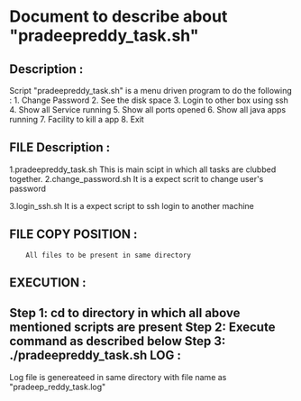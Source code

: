 # Document to describe about "pradeepreddy_task.sh"

Description :
----------------------
Script "pradeepreddy_task.sh" is a menu driven program to do the following :
        1. Change Password
        2. See the disk space
        3. Login to other box using ssh
        4. Show all Service running
        5. Show all ports opened
        6. Show all java apps running
        7. Facility to kill a  app
        8. Exit


FILE Description :
-----------------------
1.pradeepreddy_task.sh
        This is main scipt in which all tasks are clubbed together.
2.change_password.sh
        It is a expect scrit to change user's password

3.login_ssh.sh
        It is a expect script to ssh login to another machine



FILE COPY POSITION :
----------------------
        All files to be present in same directory

EXECUTION :
-------------------
Step 1:
        cd to directory in which all above mentioned scripts are present
Step 2:
        Execute command as described below
Step 3:
        ./pradeepreddy_task.sh
LOG :
------------------------
Log file is genereateed in same directory with file name as "pradeep_reddy_task.log"
